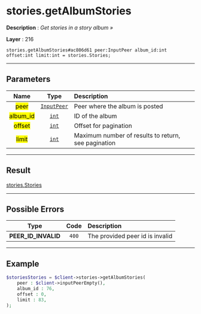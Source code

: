 # stories.getAlbumStories

**Description** : *Get stories in a story album &raquo;*

**Layer** : 216

```tl
stories.getAlbumStories#ac806d61 peer:InputPeer album_id:int offset:int limit:int = stories.Stories;
```

---

## Parameters

| Name | Type | Description |
| :---: | :---: | :--- |
| <mark>peer</mark> | [`InputPeer`](type/InputPeer) | Peer where the album is posted |
| <mark>album_id</mark> | [`int`](type/int) | ID of the album |
| <mark>offset</mark> | [`int`](type/int) | Offset for pagination |
| <mark>limit</mark> | [`int`](type/int) | Maximum number of results to return, see pagination |

---

## Result

[stories.Stories](type/stories.Stories)

---

## Possible Errors

| Type | Code | Description |
| :---: | :---: | :--- |
| **PEER_ID_INVALID** | `400` | The provided peer id is invalid |

---

## Example

```php
$storiesStories = $client->stories->getAlbumStories(
	peer : $client->inputPeerEmpty(),
	album_id : 76,
	offset : 0,
	limit : 83,
);
```